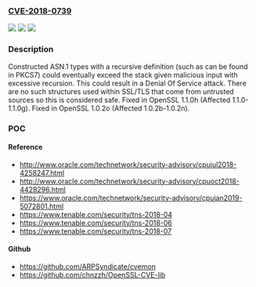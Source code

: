 ### [CVE-2018-0739](https://cve.mitre.org/cgi-bin/cvename.cgi?name=CVE-2018-0739)
![](https://img.shields.io/static/v1?label=Product&message=OpenSSL&color=blue)
![](https://img.shields.io/static/v1?label=Version&message=n%2Fa&color=blue)
![](https://img.shields.io/static/v1?label=Vulnerability&message=Stack%20overflow&color=brighgreen)

### Description

Constructed ASN.1 types with a recursive definition (such as can be found in PKCS7) could eventually exceed the stack given malicious input with excessive recursion. This could result in a Denial Of Service attack. There are no such structures used within SSL/TLS that come from untrusted sources so this is considered safe. Fixed in OpenSSL 1.1.0h (Affected 1.1.0-1.1.0g). Fixed in OpenSSL 1.0.2o (Affected 1.0.2b-1.0.2n).

### POC

#### Reference
- http://www.oracle.com/technetwork/security-advisory/cpujul2018-4258247.html
- http://www.oracle.com/technetwork/security-advisory/cpuoct2018-4428296.html
- https://www.oracle.com/technetwork/security-advisory/cpujan2019-5072801.html
- https://www.tenable.com/security/tns-2018-04
- https://www.tenable.com/security/tns-2018-06
- https://www.tenable.com/security/tns-2018-07

#### Github
- https://github.com/ARPSyndicate/cvemon
- https://github.com/chnzzh/OpenSSL-CVE-lib

